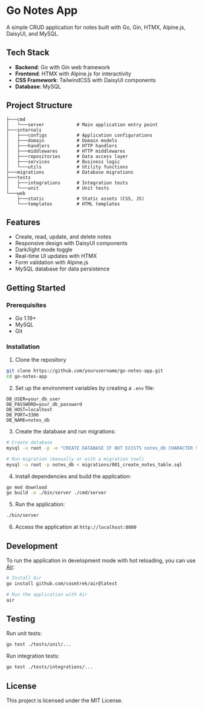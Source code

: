 # Go Notes App

A simple CRUD application for notes built with Go, Gin, HTMX, Alpine.js, DaisyUI, and MySQL.

## Tech Stack

- **Backend**: Go with Gin web framework
- **Frontend**: HTMX with Alpine.js for interactivity
- **CSS Framework**: TailwindCSS with DaisyUI components
- **Database**: MySQL

## Project Structure

```
├───cmd
│   └───server            # Main application entry point
├───internals
│   ├───configs           # Application configurations
│   ├───domain            # Domain models
│   ├───handlers          # HTTP handlers
│   ├───middlewares       # HTTP middlewares
│   ├───repositories      # Data access layer
│   ├───services          # Business logic
│   └───utils             # Utility functions
├───migrations            # Database migrations
├───tests
│   ├───integrations      # Integration tests
│   └───unit              # Unit tests
└───web
    ├───static            # Static assets (CSS, JS)
    └───templates         # HTML templates
```

## Features

- Create, read, update, and delete notes
- Responsive design with DaisyUI components
- Dark/light mode toggle
- Real-time UI updates with HTMX
- Form validation with Alpine.js
- MySQL database for data persistence

## Getting Started

### Prerequisites

- Go 1.19+
- MySQL
- Git

### Installation

1. Clone the repository
```bash
git clone https://github.com/yourusername/go-notes-app.git
cd go-notes-app
```

2. Set up the environment variables by creating a `.env` file:
```
DB_USER=your_db_user
DB_PASSWORD=your_db_password
DB_HOST=localhost
DB_PORT=3306
DB_NAME=notes_db
```

3. Create the database and run migrations:
```bash
# Create database
mysql -u root -p -e "CREATE DATABASE IF NOT EXISTS notes_db CHARACTER SET utf8mb4 COLLATE utf8mb4_unicode_ci;"

# Run migration (manually or with a migration tool)
mysql -u root -p notes_db < migrations/001_create_notes_table.sql
```

4. Install dependencies and build the application:
```bash
go mod download
go build -o ./bin/server ./cmd/server
```

5. Run the application:
```bash
./bin/server
```

6. Access the application at `http://localhost:8080`

## Development

To run the application in development mode with hot reloading, you can use [Air](https://github.com/cosmtrek/air):

```bash
# Install Air
go install github.com/cosmtrek/air@latest

# Run the application with Air
air
```

## Testing

Run unit tests:
```bash
go test ./tests/unit/...
```

Run integration tests:
```bash
go test ./tests/integrations/...
```

## License

This project is licensed under the MIT License.